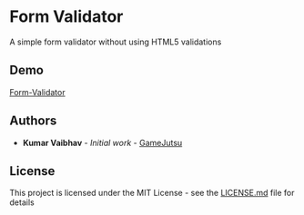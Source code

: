 # Form Validator

A simple form validator without using HTML5 validations

## Demo

[Form-Validator](https://gamejutsu-form-validator.netlify.app/)

## Authors

* **Kumar Vaibhav** - *Initial work* - [GameJutsu](https://github.com/gamejutsu)

## License

This project is licensed under the MIT License - see the [LICENSE.md](LICENSE.md) file for details

